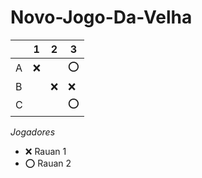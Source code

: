 # Novo-Jogo-Da-Velha

|   | 1 | 2 | 3 |
|---|---|---|---|
| A |  ❌ |   |  ⭕ |
| B |   | ❌  |  ❌ |
| C |   | |  ⭕ |

*Jogadores*

- ❌ Rauan 1  
- ⭕ Rauan 2